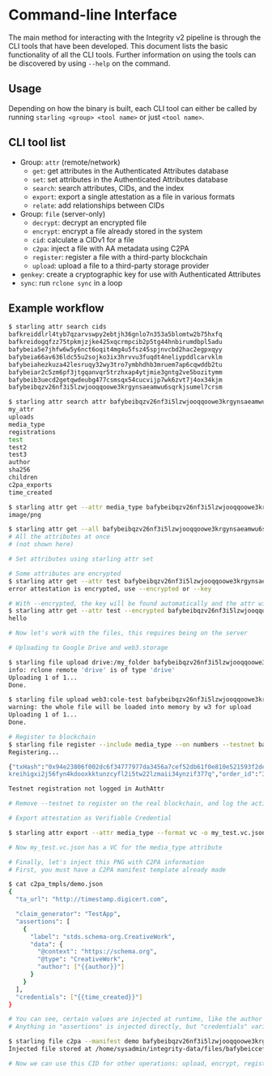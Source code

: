 # Command-line Interface

The main method for interacting with the Integrity v2 pipeline is through the CLI tools that have been developed. This document lists the basic functionality of all the CLI tools. Further information on using the tools can be discovered by using `--help` on the command.

## Usage

Depending on how the binary is built, each CLI tool can either be called by running `starling <group> <tool name>` or just `<tool name>`.

## CLI tool list
- Group: `attr` (remote/network)
  - `get`: get attributes in the Authenticated Attributes database
  - `set`: set attributes in the Authenticated Attributes database
  - `search`: search attributes, CIDs, and the index
  - `export`: export a single attestation as a file in various formats
  - `relate`: add relationships between CIDs
- Group: `file` (server-only)
  - `decrypt`: decrypt an encrypted file
  - `encrypt`: encrypt a file already stored in the system
  - `cid`: calculate a CIDv1 for a file
  - `c2pa`: inject a file with AA metadata using C2PA
  - `register`: register a file with a third-party blockchain
  - `upload`: upload a file to a third-party storage provider
- `genkey`: create a cryptographic key for use with Authenticated Attributes
- `sync`: run `rclone sync` in a loop

## Example workflow

```bash
$ starling attr search cids
bafkreiddlrl4tyb7qzarvswpy2ebtjh36gnlo7n353a5blomtw2b75hxfq
bafkreidogqfzz75tpkmjzjke425xqcrmpcib2p5tg44hnbirumdbpl5adu
bafybeia5e7jhfw6w5y6nct6oqit4mg4u5fsz45spjnvcbd2hac2egpxqyy
bafybeia66av636ldc55u2sojko3ix3hrvvu3fuqdt4neliypddlcarvklm
bafybeiahezkuza42lesruqy32wy3tro7ymbhdhb3mruem7ap6cqwddb2tu
bafybeiar2c5zm6pf3jtgqanvqr5trzhxap4ytjmie3gntg2ve5bozitymm
bafybeib3uecd2getqwdeubg477csmsqx54cucvijp7wk6zvt7j4ox34kjm
bafybeibqzv26nf3i5lzwjooqqoowe3krgynsaeamwu6sqrkjsumel7crsm

$ starling attr search attr bafybeibqzv26nf3i5lzwjooqqoowe3krgynsaeamwu6sqrkjsumel7crsm
my_attr
uploads
media_type
registrations
test
test2
test3
author
sha256
children
c2pa_exports
time_created

$ starling attr get --attr media_type bafybeibqzv26nf3i5lzwjooqqoowe3krgynsaeamwu6sqrkjsumel7crsm
image/png

$ starling attr get --all bafybeibqzv26nf3i5lzwjooqqoowe3krgynsaeamwu6sqrkjsumel7crsm
# All the attributes at once
# (not shown here)

# Set attributes using starling attr set

# Some attributes are encrypted
$ starling attr get --attr test bafybeibqzv26nf3i5lzwjooqqoowe3krgynsaeamwu6sqrkjsumel7crsm
error attestation is encrypted, use --encrypted or --key

# With --encrypted, the key will be found automatically and the attr will be decrypted
$ starling attr get --attr test --encrypted bafybeibqzv26nf3i5lzwjooqqoowe3krgynsaeamwu6sqrkjsumel7crsm
hello

# Now let's work with the files, this requires being on the server

# Uploading to Google Drive and web3.storage

$ starling file upload drive:/my_folder bafybeibqzv26nf3i5lzwjooqqoowe3krgynsaeamwu6sqrkjsumel7crsm
info: rclone remote 'drive' is of type 'drive'
Uploading 1 of 1...
Done.

$ starling file upload web3:cole-test bafybeibqzv26nf3i5lzwjooqqoowe3krgynsaeamwu6sqrkjsumel7crsm
warning: the whole file will be loaded into memory by w3 for upload
Uploading 1 of 1...
Done.

# Register to blockchain
$ starling file register --include media_type --on numbers --testnet bafybeibqzv26nf3i5lzwjooqqoowe3krgynsaeamwu6sqrkjsumel7crsm
Registering...

{"txHash":"0x94e23806f002dc6f34777977da3456a7cef52db61f0e810e521593f2de70cc5a","assetCid":"bafybeibqzv26nf3i5lzwjooqqoowe3krgynsaeamwu6sqrkjsumel7crsm","assetTreeCid":"baf
kreihigxi2j56fyn4kdooxkktunzcyfl2i5tw22lzmaii34ynzif377q","order_id":"38f6321f-2ff5-4b1e-9274-354fc064a754"}

Testnet registration not logged in AuthAttr

# Remove --testnet to register on the real blockchain, and log the action to AuthAttr

# Export attestation as Verifiable Credential

$ starling attr export --attr media_type --format vc -o my_test.vc.json bafybeibqzv26nf3i5lzwjooqqoowe3krgynsaeamwu6sqrkjsumel7crsm

# Now my_test.vc.json has a VC for the media_type attribute

# Finally, let's inject this PNG with C2PA information
# First, you must have a C2PA manifest template already made

$ cat c2pa_tmpls/demo.json
{
  "ta_url": "http://timestamp.digicert.com",

  "claim_generator": "TestApp",
  "assertions": [
    {
      "label": "stds.schema-org.CreativeWork",
      "data": {
        "@context": "https://schema.org",
        "@type": "CreativeWork",
        "author": ["{{author}}"]
      }
    }
  ],
  "credentials": ["{{time_created}}"]
}

# You can see, certain values are injected at runtime, like the author and the time_created
# Anything in "assertions" is injected directly, but "credentials" variables are injected as VCs

$ starling file c2pa --manifest demo bafybeibqzv26nf3i5lzwjooqqoowe3krgynsaeamwu6sqrkjsumel7crsm
Injected file stored at /home/sysadmin/integrity-data/files/bafybeiccef5elff67736o7yx7msp4r3xrkuh3qtcdqp3dzofx3mh6k4ihm

# Now we can use this CID for other operations: upload, encrypt, register, etc.
```
